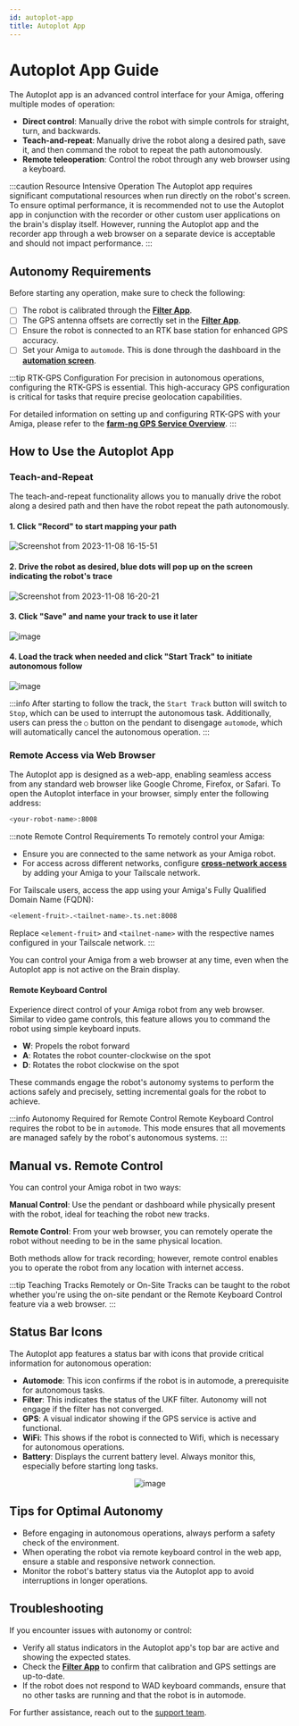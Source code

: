 ```yaml
---
id: autoplot-app
title: Autoplot App
---
```


# Autoplot App Guide

The Autoplot app is an advanced control interface for your Amiga, offering multiple modes of
operation:

- **Direct control**: Manually drive the robot with simple controls for straight, turn, and backwards.
- **Teach-and-repeat**: Manually drive the robot along a desired path, save it, and then command the
robot to repeat the path autonomously.
- **Remote teleoperation**: Control the robot through any web browser using a keyboard.

:::caution Resource Intensive Operation
The Autoplot app requires significant computational resources when run directly on the robot's screen.
To ensure optimal performance, it is recommended not to use the Autoplot app in conjunction with the
recorder or other custom user applications on the brain's display itself.
However, running the Autoplot app and the recorder app through a web browser on a separate device is
acceptable and should not impact performance.
:::

## Autonomy Requirements

Before starting any operation, make sure to check the following:

- [ ] The robot is calibrated through the [**Filter App**](/docs/apps/filter_app).
- [ ] The GPS antenna offsets are correctly set in the [**Filter App**](/docs/apps/filter_app).
- [ ] Ensure the robot is connected to an RTK base station for enhanced GPS accuracy.
- [ ] Set your Amiga to `automode`.
This is done through the dashboard in the [**automation screen**](https://www.youtube.com/watch?v=PKOhI4hbGUs&t=258s).

:::tip RTK-GPS Configuration
For precision in autonomous operations, configuring the RTK-GPS is essential.
This high-accuracy GPS configuration is critical for tasks that require precise geolocation capabilities.

For detailed information on setting up and configuring RTK-GPS with your Amiga, please refer
to the [**farm-ng GPS Service Overview**](/docs/concepts/gps_service#Requirements).
:::

## How to Use the Autoplot App

### Teach-and-Repeat

The teach-and-repeat functionality allows you to manually drive the robot along a desired path
and then have the robot repeat the path autonomously.

#### 1. Click "Record" to start mapping your path

![Screenshot from 2023-11-08 16-15-51](https://github.com/farm-ng/amiga-dev-kit/assets/39603677/a23646f6-26e3-49c9-b70f-d8faab3ae159)

#### 2. Drive the robot as desired, blue dots will pop up on the screen indicating the robot's trace

![Screenshot from 2023-11-08 16-20-21](https://github.com/farm-ng/amiga-dev-kit/assets/39603677/13bbbec5-f66f-47a4-b064-8e98be59e43f)

#### 3. Click "Save" and name your track to use it later

![image](https://github.com/farm-ng/amiga-dev-kit/assets/39603677/7be15197-ced2-4f07-aa23-453dff7a0835)

#### 4. Load the track when needed and click "Start Track" to initiate autonomous follow

![image](https://github.com/farm-ng/amiga-dev-kit/assets/39603677/72fcf1e5-5152-419b-a74a-78c0ef66b062)

:::info
After starting to follow the track, the `Start Track` button will switch to `Stop`,
which can be used to interrupt the autonomous task.
Additionally, users can press the `○` button on the pendant to disengage `automode`,
which will automatically cancel the autonomous operation.
:::

### Remote Access via Web Browser

The Autoplot app is designed as a web-app, enabling seamless access from any standard web browser
like Google Chrome, Firefox, or Safari.
To open the Autoplot interface in your browser, simply enter the following address:

```bash
<your-robot-name>:8008
```

:::note Remote Control Requirements
To remotely control your Amiga:

- Ensure you are connected to the same network as your Amiga robot.
- For access across different networks, configure [**cross-network access**](/docs/ssh#recommended-configure-cross-network-access)
by adding your Amiga to your Tailscale network.

For Tailscale users, access the app using your Amiga's Fully Qualified Domain Name (FQDN):

```bash
<element-fruit>.<tailnet-name>.ts.net:8008
```

Replace `<element-fruit>` and `<tailnet-name>` with the respective names configured in your
Tailscale network.
:::

You can control your Amiga from a web browser at any time, even when the Autoplot app is not active
on the Brain display.

#### Remote Keyboard Control

Experience direct control of your Amiga robot from any web browser.
Similar to video game controls, this feature allows you to command the robot using simple keyboard inputs.

- **W**: Propels the robot forward
- **A**: Rotates the robot counter-clockwise on the spot
- **D**: Rotates the robot clockwise on the spot

These commands engage the robot's autonomy systems to perform the actions safely and precisely,
setting incremental goals for the robot to achieve.

:::info Autonomy Required for Remote Control
Remote Keyboard Control requires the robot to be in `automode`.
This mode ensures that all movements are managed safely by the robot's autonomous systems.
:::

## Manual vs. Remote Control

You can control your Amiga robot in two ways:

**Manual Control**: Use the pendant or dashboard while physically present with the robot,
ideal for teaching the robot new tracks.

**Remote Control**: From your web browser, you can remotely operate the robot without needing
to be in the same physical location.

Both methods allow for track recording; however, remote control enables you to operate the
robot from any location with internet access.

:::tip Teaching Tracks Remotely or On-Site
Tracks can be taught to the robot whether you're using the on-site pendant or the Remote Keyboard
Control feature via a web browser.
:::

## Status Bar Icons

The Autoplot app features a status bar with icons that provide critical
information for autonomous operation:

- **Automode**: This icon confirms if the robot is in automode, a prerequisite for autonomous tasks.
- **Filter**: This indicates the status of the UKF filter.
Autonomy will not engage if the filter has not converged.
- **GPS**: A visual indicator showing if the GPS service is active and functional.
- **WiFi**: This shows if the robot is connected to Wifi, which is necessary for autonomous operations.
- **Battery**: Displays the current battery level.
Always monitor this, especially before starting long tasks.

<div align="center">
  <img src="https://github.com/farm-ng/amiga-dev-kit/assets/39603677/044304e6-1ae5-4724-845f-da4a9ebe4def"
  alt="image" />
</div>

## Tips for Optimal Autonomy

- Before engaging in autonomous operations, always perform a safety check of the environment.
- When operating the robot via remote keyboard control in the web app, ensure a stable and
responsive network connection.
- Monitor the robot's battery status via the Autoplot app to avoid interruptions in longer operations.

## Troubleshooting

If you encounter issues with autonomy or control:

- Verify all status indicators in the Autoplot app's top bar are active and showing the expected states.
- Check the [**Filter App**](/docs/apps/filter_app)
to confirm that calibration and GPS settings are up-to-date.
- If the robot does not respond to WAD keyboard commands, ensure that no other tasks are running and
that the robot is in automode.

For further assistance, reach out to the [support team](mailto:support@farm-ng.com).
